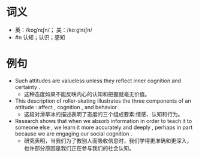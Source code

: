 # 词义
- 英：/kɒɡˈnɪʃn/； 美：/kɑːɡˈnɪʃn/
- #n 认知；认识；感知
# 例句
- Such attitudes are valueless unless they reflect inner cognition and certainty .
	- 这种态度如果不能反映内心的认知和把握就毫无价值。
- This description of roller-skating illustrates the three components of an attitude : affect , cognition , and behavior .
	- 这段对滑旱冰的描述表明了态度的三个组成要素:情感、认知和行为。
- Research shows that when we absorb information in order to teach it to someone else , we learn it more accurately and deeply , perhaps in part because we are engaging our social cognition .
	- 研究表明，当我们为了教别人而吸收信息时，我们学得更准确和更深入，也许部分原因是我们正在参与我们的社会认知。
